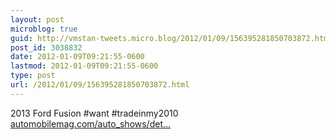 ```yaml
---
layout: post
microblog: true
guid: http://vmstan-tweets.micro.blog/2012/01/09/156395281850703872.html
post_id: 3038832
date: 2012-01-09T09:21:55-0600
lastmod: 2012-01-09T09:21:55-0600
type: post
url: /2012/01/09/156395281850703872.html
---
```

2013 Ford Fusion #want #tradeinmy2010 <a href="http://www.automobilemag.com/auto_shows/detroit/2012/1201_2013_ford_fusion/index.html">automobilemag.com/auto_shows/det…</a>
